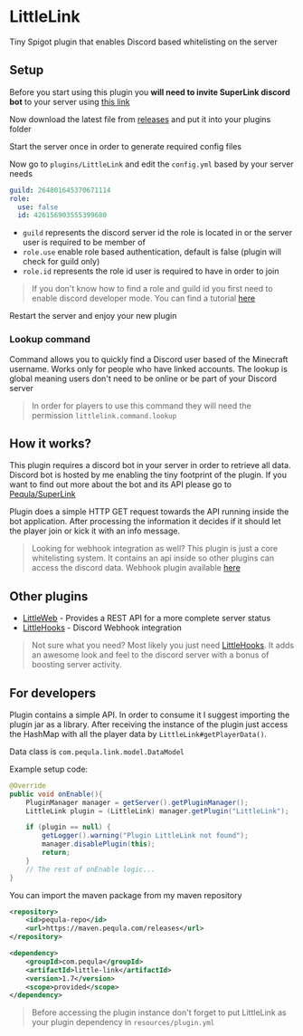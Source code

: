 # LittleLink

Tiny Spigot plugin that enables Discord based whitelisting on the server

## Setup

Before you start using this plugin you **will need to invite SuperLink discord bot** to your server
using [this link](https://discord.com/api/oauth2/authorize?client_id=770681237622095913&permissions=8&scope=applications.commands%20bot)

Now download the latest file from [releases](https://github.com/Pequla/LittleLink/releases/latest) and put it into your
plugins folder

Start the server once in order to generate required config files

Now go to `plugins/LittleLink` and edit the `config.yml` based by your server needs

```yaml
guild: 264801645370671114
role:
  use: false
  id: 426156903555399680
```

- `guild` represents the discord server id the role is located in or the server user is required to be member of
- `role.use` enable role based authentication, default is false (plugin will check for guild only)
- `role.id` represents the role id user is required to have in order to join

> If you don't know how to find a role and guild id you first need to enable discord developer mode. You can find a tutorial [here](https://www.howtogeek.com/714348/how-to-enable-or-disable-developer-mode-on-discord/)

Restart the server and enjoy your new plugin

### Lookup command

Command allows you to quickly find a Discord user based of the Minecraft username. Works only for people who have linked
accounts. The lookup is global meaning users don't need to be online or be part of your Discord server

> In order for players to use this command they will need the permission `littlelink.command.lookup`

## How it works?

This plugin requires a discord bot in your server in order to retrieve all data. Discord bot is hosted by me enabling
the tiny footprint of the plugin. If you want to find out more about the bot and its API please go
to [Pequla/SuperLink](https://github.com/Pequla/SuperLink)

Plugin does a simple HTTP GET request towards the API running inside the bot application. After processing the
information it decides if it should let the player join or kick it with an info message.

> Looking for webhook integration as well? This plugin is just a core whitelisting system. It contains an api inside so other plugins can access the discord data. Webhook plugin available [here](https://github.com/Pequla/LittleHooks)

## Other plugins

- [LittleWeb](https://github.com/Pequla/LittleWeb) - Provides a REST API for a more complete server status
- [LittleHooks](https://github.com/Pequla/LittleHooks) - Discord Webhook integration

> Not sure what you need? Most likely you just need [LittleHooks](https://github.com/Pequla/LittleHooks). It adds an awesome look and feel to the discord server with a bonus of boosting server activity.

## For developers

Plugin contains a simple API. In order to consume it I suggest importing the plugin jar as a library. After receiving
the instance of the plugin just access the HashMap with all the player data by `LittleLink#getPlayerData()`.

Data class is `com.pequla.link.model.DataModel`

Example setup code:

```java
@Override
public void onEnable(){
    PluginManager manager = getServer().getPluginManager();
    LittleLink plugin = (LittleLink) manager.getPlugin("LittleLink");

    if (plugin == null) {
        getLogger().warning("Plugin LittleLink not found");
        manager.disablePlugin(this);
        return;
    }
    // The rest of onEnable logic...
}
```

You can import the maven package from my maven repository

```xml
<repository>
    <id>pequla-repo</id>
    <url>https://maven.pequla.com/releases</url>
</repository>

<dependency>
    <groupId>com.pequla</groupId>
    <artifactId>little-link</artifactId>
    <version>1.7</version>
    <scope>provided</scope>
</dependency>
```

> Before accessing the plugin instance don't forget to put LittleLink as your plugin dependency in `resources/plugin.yml`